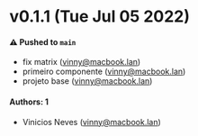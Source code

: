 # v0.1.1 (Tue Jul 05 2022)

#### ⚠️ Pushed to `main`

- fix matrix (vinny@macbook.lan)
- primeiro componente (vinny@macbook.lan)
- projeto base (vinny@macbook.lan)

#### Authors: 1

- Vinicios Neves (vinny@macbook.lan)

